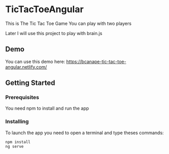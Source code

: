 # TicTacToeAngular

This is The Tic Tac Toe Game
You can play with two players

Later I will use this project to play with brain.js

## Demo

You can use this demo here: https://bcanape-tic-tac-toe-angular.netlify.com/

## Getting Started

### Prerequisites

You need npm to install and run the app

### Installing

To launch the app you need to open a terminal and type theses commands:

```
npm install
ng serve
```
